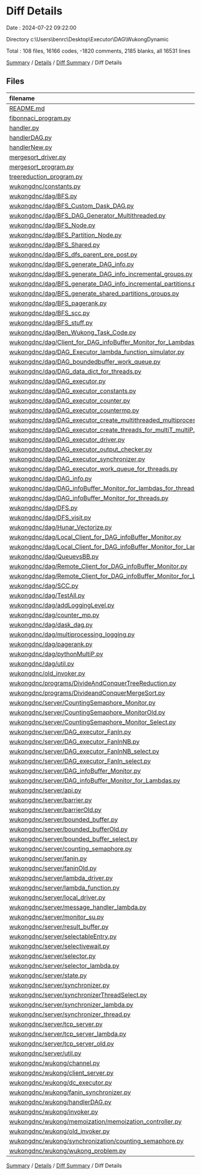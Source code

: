 # Diff Details

Date : 2024-07-22 09:22:00

Directory c:\\Users\\benrc\\Desktop\\Executor\\DAG\\WukongDynamic

Total : 108 files,  16166 codes, -1820 comments, 2185 blanks, all 16531 lines

[Summary](results.md) / [Details](details.md) / [Diff Summary](diff.md) / Diff Details

## Files
| filename | language | code | comment | blank | total |
| :--- | :--- | ---: | ---: | ---: | ---: |
| [README.md](/README.md) | Markdown | 41 | 0 | 14 | 55 |
| [fibonnaci_program.py](/fibonnaci_program.py) | Python | 425 | -485 | 60 | 0 |
| [handler.py](/handler.py) | Python | -1 | 0 | 0 | -1 |
| [handlerDAG.py](/handlerDAG.py) | Python | 66 | 18 | 15 | 99 |
| [handlerNew.py](/handlerNew.py) | Python | -1 | 0 | 0 | -1 |
| [mergesort_driver.py](/mergesort_driver.py) | Python | 18 | -23 | 5 | 0 |
| [mergesort_program.py](/mergesort_program.py) | Python | 88 | -97 | 9 | 0 |
| [treereduction_program.py](/treereduction_program.py) | Python | 81 | -89 | 8 | 0 |
| [wukongdnc/constants.py](/wukongdnc/constants.py) | Python | 1 | 0 | 0 | 1 |
| [wukongdnc/dag/BFS.py](/wukongdnc/dag/BFS.py) | Python | 1,738 | 720 | 277 | 2,735 |
| [wukongdnc/dag/BFS_Custom_Dask_DAG.py](/wukongdnc/dag/BFS_Custom_Dask_DAG.py) | Python | 98 | -86 | 1 | 13 |
| [wukongdnc/dag/BFS_DAG_Generator_Multithreaded.py](/wukongdnc/dag/BFS_DAG_Generator_Multithreaded.py) | Python | 140 | 79 | 25 | 244 |
| [wukongdnc/dag/BFS_Node.py](/wukongdnc/dag/BFS_Node.py) | Python | 7 | -8 | 1 | 0 |
| [wukongdnc/dag/BFS_Partition_Node.py](/wukongdnc/dag/BFS_Partition_Node.py) | Python | 36 | -31 | -7 | -2 |
| [wukongdnc/dag/BFS_Shared.py](/wukongdnc/dag/BFS_Shared.py) | Python | 296 | -460 | 25 | -139 |
| [wukongdnc/dag/BFS_dfs_parent_pre_post.py](/wukongdnc/dag/BFS_dfs_parent_pre_post.py) | Python | 264 | -311 | 48 | 1 |
| [wukongdnc/dag/BFS_generate_DAG_info.py](/wukongdnc/dag/BFS_generate_DAG_info.py) | Python | 726 | -174 | 98 | 650 |
| [wukongdnc/dag/BFS_generate_DAG_info_incremental_groups.py](/wukongdnc/dag/BFS_generate_DAG_info_incremental_groups.py) | Python | 442 | 240 | 56 | 738 |
| [wukongdnc/dag/BFS_generate_DAG_info_incremental_partitions.py](/wukongdnc/dag/BFS_generate_DAG_info_incremental_partitions.py) | Python | 523 | 486 | 145 | 1,154 |
| [wukongdnc/dag/BFS_generate_shared_partitions_groups.py](/wukongdnc/dag/BFS_generate_shared_partitions_groups.py) | Python | 43 | -30 | 2 | 15 |
| [wukongdnc/dag/BFS_pagerank.py](/wukongdnc/dag/BFS_pagerank.py) | Python | 443 | -167 | 52 | 328 |
| [wukongdnc/dag/BFS_scc.py](/wukongdnc/dag/BFS_scc.py) | Python | 46 | -45 | 0 | 1 |
| [wukongdnc/dag/BFS_stuff.py](/wukongdnc/dag/BFS_stuff.py) | Python | 394 | -437 | 43 | 0 |
| [wukongdnc/dag/Ben_Wukong_Task_Code.py](/wukongdnc/dag/Ben_Wukong_Task_Code.py) | Python | 64 | -66 | 4 | 2 |
| [wukongdnc/dag/Client_for_DAG_infoBuffer_Monitor_for_Lambdas.py](/wukongdnc/dag/Client_for_DAG_infoBuffer_Monitor_for_Lambdas.py) | Python | 26 | 21 | 4 | 51 |
| [wukongdnc/dag/DAG_Executor_lambda_function_simulator.py](/wukongdnc/dag/DAG_Executor_lambda_function_simulator.py) | Python | 330 | -362 | 44 | 12 |
| [wukongdnc/dag/DAG_boundedbuffer_work_queue.py](/wukongdnc/dag/DAG_boundedbuffer_work_queue.py) | Python | 1 | 2 | 0 | 3 |
| [wukongdnc/dag/DAG_data_dict_for_threads.py](/wukongdnc/dag/DAG_data_dict_for_threads.py) | Python | 0 | 1 | 0 | 1 |
| [wukongdnc/dag/DAG_executor.py](/wukongdnc/dag/DAG_executor.py) | Python | 966 | 688 | 122 | 1,776 |
| [wukongdnc/dag/DAG_executor_constants.py](/wukongdnc/dag/DAG_executor_constants.py) | Python | 4,191 | 894 | 431 | 5,516 |
| [wukongdnc/dag/DAG_executor_counter.py](/wukongdnc/dag/DAG_executor_counter.py) | Python | 3 | 1 | 0 | 4 |
| [wukongdnc/dag/DAG_executor_countermp.py](/wukongdnc/dag/DAG_executor_countermp.py) | Python | 3 | 0 | 1 | 4 |
| [wukongdnc/dag/DAG_executor_create_multithreaded_multiprocessing_processes.py](/wukongdnc/dag/DAG_executor_create_multithreaded_multiprocessing_processes.py) | Python | 17 | 9 | 3 | 29 |
| [wukongdnc/dag/DAG_executor_create_threads_for_multiT_multiP.py](/wukongdnc/dag/DAG_executor_create_threads_for_multiT_multiP.py) | Python | 12 | 4 | -1 | 15 |
| [wukongdnc/dag/DAG_executor_driver.py](/wukongdnc/dag/DAG_executor_driver.py) | Python | 1,263 | -471 | 190 | 982 |
| [wukongdnc/dag/DAG_executor_output_checker.py](/wukongdnc/dag/DAG_executor_output_checker.py) | Python | 15 | 6 | 1 | 22 |
| [wukongdnc/dag/DAG_executor_synchronizer.py](/wukongdnc/dag/DAG_executor_synchronizer.py) | Python | 50 | 7 | 0 | 57 |
| [wukongdnc/dag/DAG_executor_work_queue_for_threads.py](/wukongdnc/dag/DAG_executor_work_queue_for_threads.py) | Python | 0 | 1 | 1 | 2 |
| [wukongdnc/dag/DAG_info.py](/wukongdnc/dag/DAG_info.py) | Python | 27 | 7 | 2 | 36 |
| [wukongdnc/dag/DAG_infoBuffer_Monitor_for_lambdas_for_threads.py](/wukongdnc/dag/DAG_infoBuffer_Monitor_for_lambdas_for_threads.py) | Python | 12 | 13 | 2 | 27 |
| [wukongdnc/dag/DAG_infoBuffer_Monitor_for_threads.py](/wukongdnc/dag/DAG_infoBuffer_Monitor_for_threads.py) | Python | 6 | 11 | 4 | 21 |
| [wukongdnc/dag/DFS.py](/wukongdnc/dag/DFS.py) | Python | 28 | -33 | 5 | 0 |
| [wukongdnc/dag/DFS_visit.py](/wukongdnc/dag/DFS_visit.py) | Python | 328 | -321 | 69 | 76 |
| [wukongdnc/dag/Hunar_Vectorize.py](/wukongdnc/dag/Hunar_Vectorize.py) | Python | 40 | 8 | 11 | 59 |
| [wukongdnc/dag/Local_Client_for_DAG_infoBuffer_Monitor.py](/wukongdnc/dag/Local_Client_for_DAG_infoBuffer_Monitor.py) | Python | 9 | -7 | 0 | 2 |
| [wukongdnc/dag/Local_Client_for_DAG_infoBuffer_Monitor_for_Lambdas.py](/wukongdnc/dag/Local_Client_for_DAG_infoBuffer_Monitor_for_Lambdas.py) | Python | 27 | 21 | 4 | 52 |
| [wukongdnc/dag/QueuevsBB.py](/wukongdnc/dag/QueuevsBB.py) | Python | 17 | -18 | 1 | 0 |
| [wukongdnc/dag/Remote_Client_for_DAG_infoBuffer_Monitor.py](/wukongdnc/dag/Remote_Client_for_DAG_infoBuffer_Monitor.py) | Python | 9 | -7 | 0 | 2 |
| [wukongdnc/dag/Remote_Client_for_DAG_infoBuffer_Monitor_for_Lambdas.py](/wukongdnc/dag/Remote_Client_for_DAG_infoBuffer_Monitor_for_Lambdas.py) | Python | 37 | 15 | 6 | 58 |
| [wukongdnc/dag/SCC.py](/wukongdnc/dag/SCC.py) | Python | 31 | -33 | 2 | 0 |
| [wukongdnc/dag/TestAll.py](/wukongdnc/dag/TestAll.py) | Python | 96 | 70 | 24 | 190 |
| [wukongdnc/dag/addLoggingLevel.py](/wukongdnc/dag/addLoggingLevel.py) | Python | 39 | 4 | 10 | 53 |
| [wukongdnc/dag/counter_mp.py](/wukongdnc/dag/counter_mp.py) | Python | 1 | 1 | -1 | 1 |
| [wukongdnc/dag/dask_dag.py](/wukongdnc/dag/dask_dag.py) | Python | 252 | -228 | 33 | 57 |
| [wukongdnc/dag/multiprocessing_logging.py](/wukongdnc/dag/multiprocessing_logging.py) | Python | 26 | -24 | 8 | 10 |
| [wukongdnc/dag/pagerank.py](/wukongdnc/dag/pagerank.py) | Python | 16 | -16 | 0 | 0 |
| [wukongdnc/dag/pythonMultiP.py](/wukongdnc/dag/pythonMultiP.py) | Python | 38 | -40 | 14 | 12 |
| [wukongdnc/dag/util.py](/wukongdnc/dag/util.py) | Python | 17 | -19 | 2 | 0 |
| [wukongdnc/old_invoker.py](/wukongdnc/old_invoker.py) | Python | 9 | -11 | 2 | 0 |
| [wukongdnc/programs/DivideAndConquerTreeReduction.py](/wukongdnc/programs/DivideAndConquerTreeReduction.py) | Python | 110 | -129 | 19 | 0 |
| [wukongdnc/programs/DivideandConquerMergeSort.py](/wukongdnc/programs/DivideandConquerMergeSort.py) | Python | 110 | -129 | 19 | 0 |
| [wukongdnc/server/CountingSemaphore_Monitor.py](/wukongdnc/server/CountingSemaphore_Monitor.py) | Python | 2 | 0 | -1 | 1 |
| [wukongdnc/server/CountingSemaphore_MonitorOld.py](/wukongdnc/server/CountingSemaphore_MonitorOld.py) | Python | 2 | 0 | 0 | 2 |
| [wukongdnc/server/CountingSemaphore_Monitor_Select.py](/wukongdnc/server/CountingSemaphore_Monitor_Select.py) | Python | 2 | 0 | 0 | 2 |
| [wukongdnc/server/DAG_executor_FanIn.py](/wukongdnc/server/DAG_executor_FanIn.py) | Python | 2 | 0 | 0 | 2 |
| [wukongdnc/server/DAG_executor_FanInNB.py](/wukongdnc/server/DAG_executor_FanInNB.py) | Python | 51 | 70 | 9 | 130 |
| [wukongdnc/server/DAG_executor_FanInNB_select.py](/wukongdnc/server/DAG_executor_FanInNB_select.py) | Python | 57 | 62 | 3 | 122 |
| [wukongdnc/server/DAG_executor_FanIn_select.py](/wukongdnc/server/DAG_executor_FanIn_select.py) | Python | -3 | 2 | -3 | -4 |
| [wukongdnc/server/DAG_infoBuffer_Monitor.py](/wukongdnc/server/DAG_infoBuffer_Monitor.py) | Python | 53 | 173 | 6 | 232 |
| [wukongdnc/server/DAG_infoBuffer_Monitor_for_Lambdas.py](/wukongdnc/server/DAG_infoBuffer_Monitor_for_Lambdas.py) | Python | 108 | 89 | 7 | 204 |
| [wukongdnc/server/api.py](/wukongdnc/server/api.py) | Python | 188 | -235 | 47 | 0 |
| [wukongdnc/server/barrier.py](/wukongdnc/server/barrier.py) | Python | 2 | 0 | 0 | 2 |
| [wukongdnc/server/barrierOld.py](/wukongdnc/server/barrierOld.py) | Python | 2 | 0 | 0 | 2 |
| [wukongdnc/server/bounded_buffer.py](/wukongdnc/server/bounded_buffer.py) | Python | 9 | 4 | 3 | 16 |
| [wukongdnc/server/bounded_bufferOld.py](/wukongdnc/server/bounded_bufferOld.py) | Python | 11 | -9 | 0 | 2 |
| [wukongdnc/server/bounded_buffer_select.py](/wukongdnc/server/bounded_buffer_select.py) | Python | 2 | 0 | 0 | 2 |
| [wukongdnc/server/counting_semaphore.py](/wukongdnc/server/counting_semaphore.py) | Python | 38 | -40 | 4 | 2 |
| [wukongdnc/server/fanin.py](/wukongdnc/server/fanin.py) | Python | 9 | 6 | 2 | 17 |
| [wukongdnc/server/faninOld.py](/wukongdnc/server/faninOld.py) | Python | 9 | 6 | 2 | 17 |
| [wukongdnc/server/lambda_driver.py](/wukongdnc/server/lambda_driver.py) | Python | 3 | -3 | 0 | 0 |
| [wukongdnc/server/lambda_function.py](/wukongdnc/server/lambda_function.py) | Python | 38 | -51 | 13 | 0 |
| [wukongdnc/server/local_driver.py](/wukongdnc/server/local_driver.py) | Python | 31 | -44 | 12 | -1 |
| [wukongdnc/server/message_handler_lambda.py](/wukongdnc/server/message_handler_lambda.py) | Python | 155 | -137 | 16 | 34 |
| [wukongdnc/server/monitor_su.py](/wukongdnc/server/monitor_su.py) | Python | 0 | -1 | 0 | -1 |
| [wukongdnc/server/result_buffer.py](/wukongdnc/server/result_buffer.py) | Python | 2 | 0 | -2 | 0 |
| [wukongdnc/server/selectableEntry.py](/wukongdnc/server/selectableEntry.py) | Python | 2 | 0 | -2 | 0 |
| [wukongdnc/server/selectivewait.py](/wukongdnc/server/selectivewait.py) | Python | 2 | 0 | -2 | 0 |
| [wukongdnc/server/selector.py](/wukongdnc/server/selector.py) | Python | 7 | 17 | 0 | 24 |
| [wukongdnc/server/selector_lambda.py](/wukongdnc/server/selector_lambda.py) | Python | 22 | 11 | -2 | 31 |
| [wukongdnc/server/state.py](/wukongdnc/server/state.py) | Python | -1 | 1 | 0 | 0 |
| [wukongdnc/server/synchronizer.py](/wukongdnc/server/synchronizer.py) | Python | 178 | -161 | 18 | 35 |
| [wukongdnc/server/synchronizerThreadSelect.py](/wukongdnc/server/synchronizerThreadSelect.py) | Python | 5 | 3 | -2 | 6 |
| [wukongdnc/server/synchronizer_lambda.py](/wukongdnc/server/synchronizer_lambda.py) | Python | 65 | -24 | -1 | 40 |
| [wukongdnc/server/synchronizer_thread.py](/wukongdnc/server/synchronizer_thread.py) | Python | 2 | 0 | -2 | 0 |
| [wukongdnc/server/tcp_server.py](/wukongdnc/server/tcp_server.py) | Python | 274 | -21 | 37 | 290 |
| [wukongdnc/server/tcp_server_lambda.py](/wukongdnc/server/tcp_server_lambda.py) | Python | 317 | -240 | 42 | 119 |
| [wukongdnc/server/tcp_server_old.py](/wukongdnc/server/tcp_server_old.py) | Python | 8 | 1 | -1 | 8 |
| [wukongdnc/server/util.py](/wukongdnc/server/util.py) | Python | 24 | -26 | 1 | -1 |
| [wukongdnc/wukong/channel.py](/wukongdnc/wukong/channel.py) | Python | 44 | -50 | 6 | 0 |
| [wukongdnc/wukong/client_server.py](/wukongdnc/wukong/client_server.py) | Python | 3 | -3 | 0 | 0 |
| [wukongdnc/wukong/dc_executor.py](/wukongdnc/wukong/dc_executor.py) | Python | 6 | -6 | 0 | 0 |
| [wukongdnc/wukong/fanin_synchronizer.py](/wukongdnc/wukong/fanin_synchronizer.py) | Python | 5 | -7 | 2 | 0 |
| [wukongdnc/wukong/handlerDAG.py](/wukongdnc/wukong/handlerDAG.py) | Python | 33 | 18 | 10 | 61 |
| [wukongdnc/wukong/invoker.py](/wukongdnc/wukong/invoker.py) | Python | 90 | 2 | 20 | 112 |
| [wukongdnc/wukong/memoization/memoization_controller.py](/wukongdnc/wukong/memoization/memoization_controller.py) | Python | 61 | -72 | 11 | 0 |
| [wukongdnc/wukong/old_invoker.py](/wukongdnc/wukong/old_invoker.py) | Python | 19 | -23 | 4 | 0 |
| [wukongdnc/wukong/synchronization/counting_semaphore.py](/wukongdnc/wukong/synchronization/counting_semaphore.py) | Python | 35 | -37 | 2 | 0 |
| [wukongdnc/wukong/wukong_problem.py](/wukongdnc/wukong/wukong_problem.py) | Python | 52 | -65 | 13 | 0 |

[Summary](results.md) / [Details](details.md) / [Diff Summary](diff.md) / Diff Details